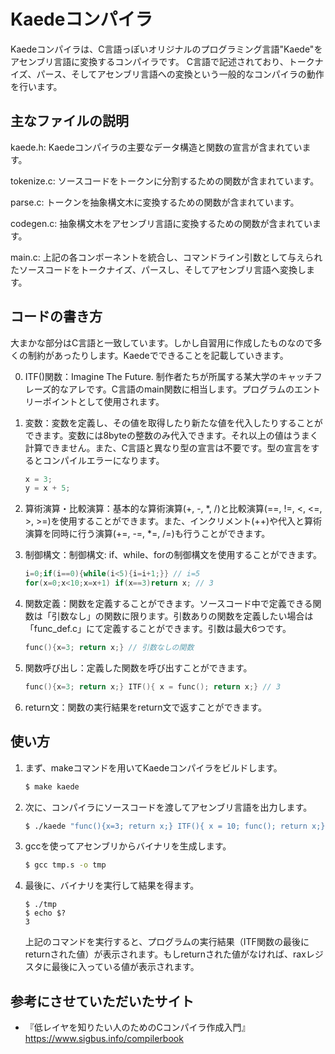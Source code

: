 # Kaedeコンパイラ

Kaedeコンパイラは、C言語っぽいオリジナルのプログラミング言語"Kaede"をアセンブリ言語に変換するコンパイラです。
C言語で記述されており、トークナイズ、パース、そしてアセンブリ言語への変換という一般的なコンパイラの動作を行います。

## 主なファイルの説明

kaede.h: Kaedeコンパイラの主要なデータ構造と関数の宣言が含まれています。

tokenize.c: ソースコードをトークンに分割するための関数が含まれています。

parse.c: トークンを抽象構文木に変換するための関数が含まれています。

codegen.c: 抽象構文木をアセンブリ言語に変換するための関数が含まれています。

main.c: 上記の各コンポーネントを統合し、コマンドライン引数として与えられたソースコードをトークナイズ、パースし、そしてアセンブリ言語へ変換します。

## コードの書き方

大まかな部分はC言語と一致しています。しかし自習用に作成したものなので多くの制約があったりします。Kaedeでできることを記載していきます。

0. ITF()関数：Imagine The Future. 制作者たちが所属する某大学のキャッチフレーズ的なアレです。C言語のmain関数に相当します。プログラムのエントリーポイントとして使用されます。

1. 変数：変数を定義し、その値を取得したり新たな値を代入したりすることができます。変数には8byteの整数のみ代入できます。それ以上の値はうまく計算できません。また、C言語と異なり型の宣言は不要です。型の宣言をするとコンパイルエラーになります。
    ```c
    x = 3;
    y = x + 5;
    ```

2. 算術演算・比較演算：基本的な算術演算(+, -, *, /)と比較演算(==, !=, <, <=, >, >=)を使用することができます。また、インクリメント(++)や代入と算術演算を同時に行う演算(+=, -=, *=, /=)も行うことができます。

3. 制御構文：制御構文: if、while、forの制御構文を使用することができます。
    ```c
    i=0;if(i==0){while(i<5){i=i+1;}} // i=5
    for(x=0;x<10;x=x+1) if(x==3)return x; // 3
    ```

4. 関数定義：関数を定義することができます。ソースコード中で定義できる関数は「引数なし」の関数に限ります。引数ありの関数を定義したい場合は「func_def.c」にて定義することができます。引数は最大6つです。
    ```c
    func(){x=3; return x;} // 引数なしの関数
    ```
5. 関数呼び出し：定義した関数を呼び出すことができます。
    ```c
    func(){x=3; return x;} ITF(){ x = func(); return x;} // 3
    ```
6. return文：関数の実行結果をreturn文で返すことができます。


## 使い方

1. まず、makeコマンドを用いてKaedeコンパイラをビルドします。

    ```bash
    $ make kaede
    ```
2. 次に、コンパイラにソースコードを渡してアセンブリ言語を出力します。

    ```bash
    $ ./kaede "func(){x=3; return x;} ITF(){ x = 10; func(); return x;}" > tmp.s
    ```

3. gccを使ってアセンブリからバイナリを生成します。

    ```bash
    $ gcc tmp.s -o tmp
    ```

4. 最後に、バイナリを実行して結果を得ます。

    ```
    $ ./tmp
    $ echo $?
    3
    ```

    上記のコマンドを実行すると、プログラムの実行結果（ITF関数の最後にreturnされた値）が表示されます。もしreturnされた値がなければ、raxレジスタに最後に入っている値が表示されます。

## 参考にさせていただいたサイト

* 『低レイヤを知りたい人のためのCコンパイラ作成入門』
https://www.sigbus.info/compilerbook